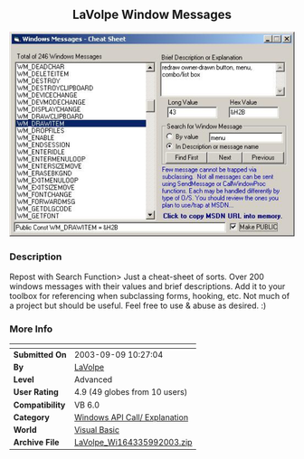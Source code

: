 ﻿<div align="center">

## LaVolpe Window Messages

<img src="PIC2003991026259234.jpg">
</div>

### Description

Repost with Search Function> Just a cheat-sheet of sorts. Over 200 windows messages with their values and brief descriptions. Add it to your toolbox for referencing when subclassing forms, hooking, etc. Not much of a project but should be useful. Feel free to use & abuse as desired. :)
 
### More Info
 


<span>             |<span>
---                |---
**Submitted On**   |2003-09-09 10:27:04
**By**             |[LaVolpe](https://github.com/Planet-Source-Code/PSCIndex/blob/master/ByAuthor/lavolpe.md)
**Level**          |Advanced
**User Rating**    |4.9 (49 globes from 10 users)
**Compatibility**  |VB 6\.0
**Category**       |[Windows API Call/ Explanation](https://github.com/Planet-Source-Code/PSCIndex/blob/master/ByCategory/windows-api-call-explanation__1-39.md)
**World**          |[Visual Basic](https://github.com/Planet-Source-Code/PSCIndex/blob/master/ByWorld/visual-basic.md)
**Archive File**   |[LaVolpe\_Wi164335992003\.zip](https://github.com/Planet-Source-Code/lavolpe-lavolpe-window-messages__1-48370/archive/master.zip)








